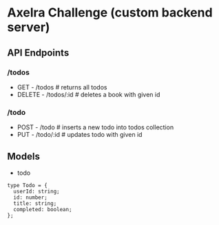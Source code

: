 # Axelra Challenge (custom backend server)

## API Endpoints

### /todos

- GET - /todos # returns all todos
- DELETE - /todos/:id # deletes a book with given id

### /todo

- POST - /todo # inserts a new todo into todos collection
- PUT - /todo/:id # updates todo with given id

## Models

- todo

```
type Todo = {
  userId: string;
  id: number;
  title: string;
  completed: boolean;
};
```
